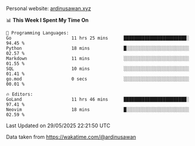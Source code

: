 Personal website: [ardinusawan.xyz](https://ardinusawan.xyz)

<!--START_SECTION:waka-->
📊 **This Week I Spent My Time On** 

```text
💬 Programming Languages: 
Go                       11 hrs 25 mins      ████████████████████████░   94.45 % 
Python                   18 mins             █░░░░░░░░░░░░░░░░░░░░░░░░   02.57 % 
Markdown                 11 mins             ░░░░░░░░░░░░░░░░░░░░░░░░░   01.55 % 
SQL                      10 mins             ░░░░░░░░░░░░░░░░░░░░░░░░░   01.41 % 
go.mod                   0 secs              ░░░░░░░░░░░░░░░░░░░░░░░░░   00.01 % 

🔥 Editors: 
GoLand                   11 hrs 46 mins      ████████████████████████░   97.41 % 
Neovim                   18 mins             █░░░░░░░░░░░░░░░░░░░░░░░░   02.59 % 
```


 Last Updated on 29/05/2025 22:21:50 UTC
<!--END_SECTION:waka-->
Data taken from https://wakatime.com/@ardinusawan
